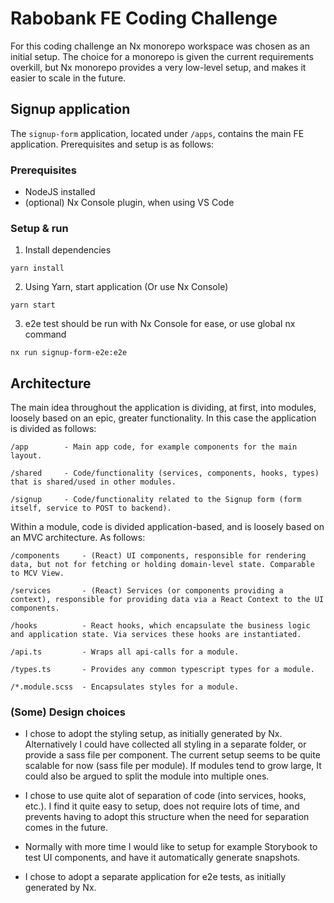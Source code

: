 # Rabobank FE Coding Challenge

For this coding challenge an Nx monorepo workspace was chosen as an initial setup. The choice for a monorepo is given the current requirements overkill, but Nx monorepo provides a very low-level setup, and makes it easier to scale in the future.

## Signup application

The `signup-form` application, located under `/apps`, contains the main FE application. Prerequisites and setup is as follows:

### Prerequisites

- NodeJS installed
- (optional) Nx Console plugin, when using VS Code

### Setup & run

1. Install dependencies

```
yarn install
```

2. Using Yarn, start application (Or use Nx Console)

```
yarn start
```

3. e2e test should be run with Nx Console for ease, or use global nx command

```
nx run signup-form-e2e:e2e
```

## Architecture

The main idea throughout the application is dividing, at first, into modules, loosely based on an epic, greater functionality. In this case the application is divided as follows:

```
/app        - Main app code, for example components for the main layout.

/shared     - Code/functionality (services, components, hooks, types) that is shared/used in other modules.

/signup     - Code/functionality related to the Signup form (form itself, service to POST to backend).
```

Within a module, code is divided application-based, and is loosely based on an MVC architecture. As follows:

```
/components     - (React) UI components, responsible for rendering data, but not for fetching or holding domain-level state. Comparable to MCV View.

/services       - (React) Services (or components providing a context), responsible for providing data via a React Context to the UI components.

/hooks          - React hooks, which encapsulate the business logic and application state. Via services these hooks are instantiated.

/api.ts         - Wraps all api-calls for a module.

/types.ts       - Provides any common typescript types for a module.

/*.module.scss  - Encapsulates styles for a module.
```

### (Some) Design choices

- I chose to adopt the styling setup, as initially generated by Nx. Alternatively I could have collected all styling in a separate folder, or provide a sass file per component. The current setup seems to be quite scalable for now (sass file per module). If modules tend to grow large, It could also be argued to split the module into multiple ones.

- I chose to use quite alot of separation of code (into services, hooks, etc.). I find it quite easy to setup, does not require lots of time, and prevents having to adopt this structure when the need for separation comes in the future.

- Normally with more time I would like to setup for example Storybook to test UI components, and have it automatically generate snapshots.

- I chose to adopt a separate application for e2e tests, as initially generated by Nx.
